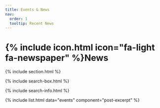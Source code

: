 ```yaml
---
title: Events & News
nav:
  order: 1
  tooltip: Recent News
---
```


# {% include icon.html icon="fa-light fa-newspaper" %}News

<!-- TODO: Add content here. -->

{% include section.html %}

{% include search-box.html %}

<!-- {% include tags.html tags=site.tags %} -->

{% include search-info.html %}

{% include list.html data="events" component="post-excerpt" %}
